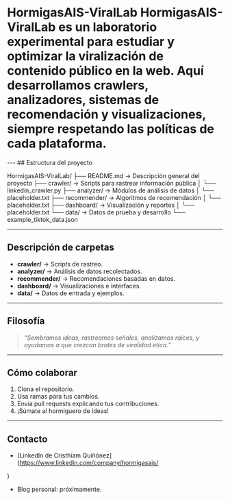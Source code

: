 # HormigasAIS-ViralLab **HormigasAIS-ViralLab** es un laboratorio experimental para estudiar y optimizar la viralización de contenido público en la web. Aquí desarrollamos crawlers, analizadores, sistemas de recomendación y visualizaciones, siempre respetando las políticas de cada plataforma. 

--- ## Estructura del proyecto 

HormigasAIS-ViralLab/ ├── README.md → Descripción general del proyecto ├── crawler/ → Scripts para rastrear información pública │ └── linkedin_crawler.py ├── analyzer/ → Módulos de análisis de datos │ └── placeholder.txt ├── recommender/ → Algoritmos de recomendación │ └── placeholder.txt ├── dashboard/ → Visualización y reportes │ └── placeholder.txt └── data/ → Datos de prueba y desarrollo └── example_tiktok_data.json 

--- 

## Descripción de carpetas 

- **crawler/** → Scripts de rastreo.
- **analyzer/** → Análisis de datos recolectados.
- **recommender/** → Recomendaciones basadas en datos.
- **dashboard/** → Visualizaciones e interfaces.
- **data/** → Datos de entrada y ejemplos. 

--- 

## Filosofía 

> *“Sembramos ideas, rastreamos señales, analizamos raíces, y ayudamos a que crezcan brotes de viralidad ética.”* 

--- 

## Cómo colaborar 

1. Clona el repositorio.
2. Usa ramas para tus cambios.
3. Envía pull requests explicando tus contribuciones.
4. ¡Súmate al hormiguero de ideas! 

--- 

## Contacto 

- [LinkedIn de Cristhiam Quiñónez](https://www.linkedin.com/company/hormigasais/ 

)
- Blog personal: próximamente.

